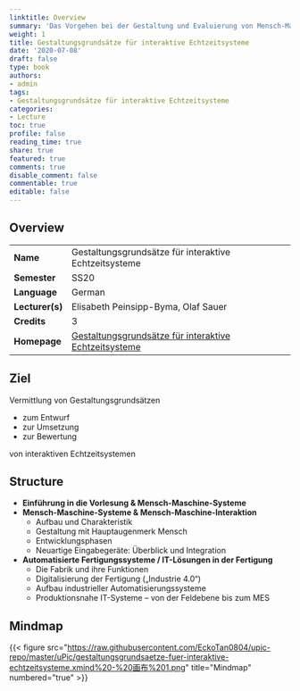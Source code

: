```yaml
---
linktitle: Overview
summary: 'Das Vorgehen bei der Gestaltung und Evaluierung von Mensch-Maschine-Systemen bzw. Mensch-Computer-Systemen.'
weight: 1
title: Gestaltungsgrundsätze für interaktive Echtzeitsysteme
date: '2020-07-08'
draft: false
type: book
authors: 
- admin
tags: 
- Gestaltungsgrundsätze für interaktive Echtzeitsysteme
categories: 
- Lecture
toc: true
profile: false
reading_time: true
share: true
featured: true
comments: true
disable_comment: false
commentable: true
editable: false
---
```


## Overview

|                 |                                                              |
| --------------- | ------------------------------------------------------------ |
| **Name**        | Gestaltungsgrundsätze für interaktive Echtzeitsysteme        |
| **Semester**    | SS20                                                         |
| **Language**    | German                                                       |
| **Lecturer(s)** | Elisabeth Peinsipp-Byma, Olaf Sauer                          |
| **Credits**     | 3                                                            |
| **Homepage**    | [Gestaltungsgrundsätze für interaktive Echtzeitsysteme](https://ies.anthropomatik.kit.edu/lehre_mensch_maschine_automatisierungstechnik.php) |

## Ziel

Vermittlung von Gestaltungsgrundsätzen

- zum Entwurf
- zur Umsetzung
- zur Bewertung

von interaktiven Echtzeitsystemen

## Structure

- **Einführung in die Vorlesung & Mensch-Maschine-Systeme**
- **Mensch-Maschine-Systeme & Mensch-Maschine-Interaktion**
  - Aufbau und Charakteristik
  - Gestaltung mit Hauptaugenmerk Mensch
  - Entwicklungsphasen
  - Neuartige Eingabegeräte: Überblick und Integration
- **Automatisierte Fertigungssysteme / IT-Lösungen in der Fertigung**
  - Die Fabrik und ihre Funktionen
  - Digitalisierung der Fertigung („Industrie 4.0“)
  - Aufbau industrieller Automatisierungssysteme
  - Produktionsnahe IT-Systeme – von der Feldebene bis zum MES

## Mindmap

{{< figure src="https://raw.githubusercontent.com/EckoTan0804/upic-repo/master/uPic/gestaltungsgrundsaetze-fuer-interaktive-echtzeitsysteme.xmind%20-%20画布%201.png" title="Mindmap" numbered="true" >}}